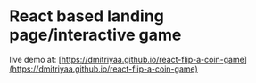 # React based landing page/interactive game

live demo at: [https://dmitriyaa.github.io/react-flip-a-coin-game](https://dmitriyaa.github.io/react-flip-a-coin-game)
